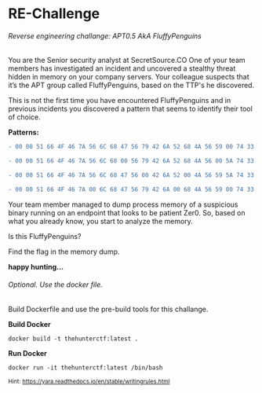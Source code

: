 # RE-Challenge
 ###### Reverse engineering challange: APT0.5 AkA FluffyPenguins

You are the Senior security analyst at SecretSource.CO One of your team members has investigated an incident and uncovered a stealthy threat hidden in memory on your company servers.
Your colleague suspects that it’s the APT group called FluffyPenguins, based on the TTP's he discovered.

This is not the first time you have encountered FluffyPenguins and in previous incidents you discovered a pattern that seems to identify their tool of choice.




**Patterns:**
```diff
- 00 00 51 66 4F 46 7A 56 6C 68 47 56 79 42 6A 52 68 4A 56 59 00 74 33 5A 68 78 6D 5A

- 00 00 51 66 4F 46 7A 56 6C 68 00 56 79 42 6A 52 68 4A 56 00 5A 74 33 5A 68 78 6D 5A

- 00 00 51 66 4F 46 7A 56 6C 68 47 56 00 42 6A 52 00 4A 56 59 5A 74 33 5A 68 78 6D 5A

- 00 00 51 66 4F 46 7A 00 6C 68 47 56 79 42 6A 00 68 4A 56 59 00 74 33 5A 68 78 6D 5A
```


Your team member managed to dump process memory of a suspicious binary running on an endpoint that looks to be patient Zer0. 
So, based on what you already know, you start to analyze the memory.


Is this FluffyPenguins? 

Find the flag in the memory dump.


**happy hunting...**




###### Optional. Use the docker file.

Build Dockerfile and use the pre-build tools for this challange. 

**Build Docker**

``` docker build -t thehunterctf:latest .  ```

**Run Docker**

``` docker run -it thehunterctf:latest /bin/bash  ```


<sub>Hint: https://yara.readthedocs.io/en/stable/writingrules.html</sub>